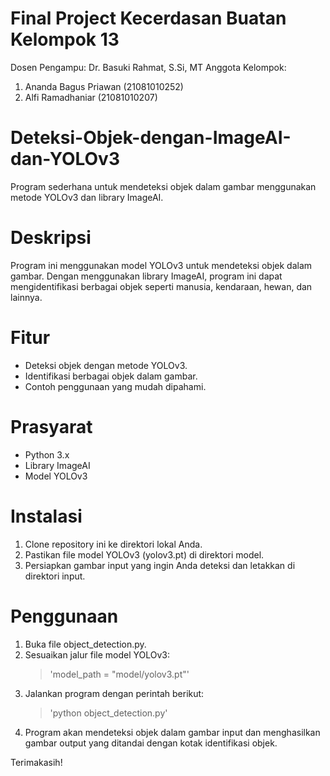 # Final Project Kecerdasan Buatan Kelompok 13
Dosen Pengampu: Dr. Basuki Rahmat, S.Si, MT
Anggota Kelompok:
1) Ananda Bagus Priawan (21081010252)
2) Alfi Ramadhaniar (21081010207)

# Deteksi-Objek-dengan-ImageAI-dan-YOLOv3
Program sederhana untuk mendeteksi objek dalam gambar menggunakan metode YOLOv3 dan library ImageAI.

# Deskripsi
Program ini menggunakan model YOLOv3 untuk mendeteksi objek dalam gambar. Dengan menggunakan library ImageAI, program ini dapat mengidentifikasi berbagai objek seperti manusia, kendaraan, hewan, dan lainnya.

# Fitur
- Deteksi objek dengan metode YOLOv3.
- Identifikasi berbagai objek dalam gambar.
- Contoh penggunaan yang mudah dipahami.

# Prasyarat
- Python 3.x
- Library ImageAI
- Model YOLOv3

# Instalasi
1. Clone repository ini ke direktori lokal Anda.
2. Pastikan file model YOLOv3 (yolov3.pt) di direktori model.
3. Persiapkan gambar input yang ingin Anda deteksi dan letakkan di direktori input.

# Penggunaan
1. Buka file object_detection.py.
2. Sesuaikan jalur file model YOLOv3:
   > 'model_path = "model/yolov3.pt"'
3. Jalankan program dengan perintah berikut:
   > 'python object_detection.py'
4. Program akan mendeteksi objek dalam gambar input dan menghasilkan gambar output yang ditandai dengan kotak identifikasi objek.

Terimakasih!
